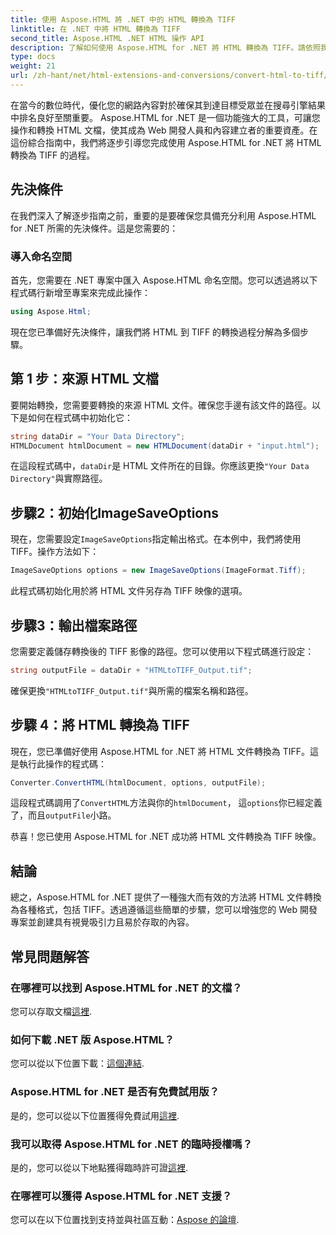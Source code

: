 ```yaml
---
title: 使用 Aspose.HTML 將 .NET 中的 HTML 轉換為 TIFF
linktitle: 在 .NET 中將 HTML 轉換為 TIFF
second_title: Aspose.HTML .NET HTML 操作 API
description: 了解如何使用 Aspose.HTML for .NET 將 HTML 轉換為 TIFF。請依照我們的逐步指南進行高效率的網路內容優化。
type: docs
weight: 21
url: /zh-hant/net/html-extensions-and-conversions/convert-html-to-tiff/
---
```


在當今的數位時代，優化您的網路內容對於確保其到達目標受眾並在搜尋引擎結果中排名良好至關重要。 Aspose.HTML for .NET 是一個功能強大的工具，可讓您操作和轉換 HTML 文檔，使其成為 Web 開發人員和內容建立者的重要資產。在這份綜合指南中，我們將逐步引導您完成使用 Aspose.HTML for .NET 將 HTML 轉換為 TIFF 的過程。

## 先決條件

在我們深入了解逐步指南之前，重要的是要確保您具備充分利用 Aspose.HTML for .NET 所需的先決條件。這是您需要的：

### 導入命名空間

首先，您需要在 .NET 專案中匯入 Aspose.HTML 命名空間。您可以透過將以下程式碼行新增至專案來完成此操作：

```csharp
using Aspose.Html;
```

現在您已準備好先決條件，讓我們將 HTML 到 TIFF 的轉換過程分解為多個步驟。

## 第 1 步：來源 HTML 文檔

要開始轉換，您需要要轉換的來源 HTML 文件。確保您手邊有該文件的路徑。以下是如何在程式碼中初始化它：

```csharp
string dataDir = "Your Data Directory";
HTMLDocument htmlDocument = new HTMLDocument(dataDir + "input.html");
```

在這段程式碼中，`dataDir`是 HTML 文件所在的目錄。你應該更換`"Your Data Directory"`與實際路徑。

## 步驟2：初始化ImageSaveOptions

現在，您需要設定`ImageSaveOptions`指定輸出格式。在本例中，我們將使用 TIFF。操作方法如下：

```csharp
ImageSaveOptions options = new ImageSaveOptions(ImageFormat.Tiff);
```

此程式碼初始化用於將 HTML 文件另存為 TIFF 映像的選項。

## 步驟3：輸出檔案路徑

您需要定義儲存轉換後的 TIFF 影像的路徑。您可以使用以下程式碼進行設定：

```csharp
string outputFile = dataDir + "HTMLtoTIFF_Output.tif";
```

確保更換`"HTMLtoTIFF_Output.tif"`與所需的檔案名稱和路徑。

## 步驟 4：將 HTML 轉換為 TIFF

現在，您已準備好使用 Aspose.HTML for .NET 將 HTML 文件轉換為 TIFF。這是執行此操作的程式碼：

```csharp
Converter.ConvertHTML(htmlDocument, options, outputFile);
```

這段程式碼調用了`ConvertHTML`方法與你的`htmlDocument`， 這`options`你已經定義了，而且`outputFile`小路。

恭喜！您已使用 Aspose.HTML for .NET 成功將 HTML 文件轉換為 TIFF 映像。

## 結論

總之，Aspose.HTML for .NET 提供了一種強大而有效的方法將 HTML 文件轉換為各種格式，包括 TIFF。透過遵循這些簡單的步驟，您可以增強您的 Web 開發專案並創建具有視覺吸引力且易於存取的內容。

## 常見問題解答

### 在哪裡可以找到 Aspose.HTML for .NET 的文檔？
您可以存取文檔[這裡](https://reference.aspose.com/html/net/).

### 如何下載 .NET 版 Aspose.HTML？
您可以從以下位置下載：[這個連結](https://releases.aspose.com/html/net/).

### Aspose.HTML for .NET 是否有免費試用版？
是的，您可以從以下位置獲得免費試用[這裡](https://releases.aspose.com/).

### 我可以取得 Aspose.HTML for .NET 的臨時授權嗎？
是的，您可以從以下地點獲得臨時許可證[這裡](https://purchase.aspose.com/temporary-license/).

### 在哪裡可以獲得 Aspose.HTML for .NET 支援？
您可以在以下位置找到支持並與社區互動：[Aspose 的論壇](https://forum.aspose.com/).